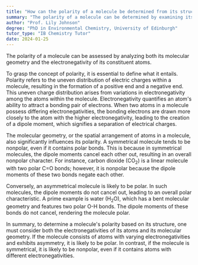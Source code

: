 ```yaml
---
title: "How can the polarity of a molecule be determined from its structure?"
summary: "The polarity of a molecule can be determined by examining its molecular geometry and the electronegativity of its atoms."
author: "Prof. Lily Johnson"
degree: "PhD in Environmental Chemistry, University of Edinburgh"
tutor_type: "IB Chemistry Tutor"
date: 2024-01-25
---
```


The polarity of a molecule can be assessed by analyzing both its molecular geometry and the electronegativity of its constituent atoms.

To grasp the concept of polarity, it is essential to define what it entails. Polarity refers to the uneven distribution of electric charges within a molecule, resulting in the formation of a positive end and a negative end. This uneven charge distribution arises from variations in electronegativity among the atoms within the molecule. Electronegativity quantifies an atom's ability to attract a bonding pair of electrons. When two atoms in a molecule possess differing electronegativities, the bonding electrons are drawn more closely to the atom with the higher electronegativity, leading to the creation of a dipole moment, which signifies a separation of electrical charges.

The molecular geometry, or the spatial arrangement of atoms in a molecule, also significantly influences its polarity. A symmetrical molecule tends to be nonpolar, even if it contains polar bonds. This is because in symmetrical molecules, the dipole moments cancel each other out, resulting in an overall nonpolar character. For instance, carbon dioxide ($\text{CO}_2$) is a linear molecule with two polar $\text{C=O}$ bonds; however, it is nonpolar because the dipole moments of these two bonds negate each other.

Conversely, an asymmetrical molecule is likely to be polar. In such molecules, the dipole moments do not cancel out, leading to an overall polar characteristic. A prime example is water ($\text{H}_2\text{O}$), which has a bent molecular geometry and features two polar $\text{O-H}$ bonds. The dipole moments of these bonds do not cancel, rendering the molecule polar.

In summary, to determine a molecule's polarity based on its structure, one must consider both the electronegativities of its atoms and its molecular geometry. If the molecule consists of atoms with varying electronegativities and exhibits asymmetry, it is likely to be polar. In contrast, if the molecule is symmetrical, it is likely to be nonpolar, even if it contains atoms with different electronegativities.
    
